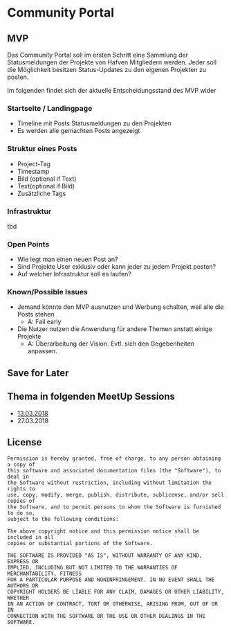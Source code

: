 # Community Portal

## MVP

Das Community Portal soll im ersten Schritt eine Sammlung der Statusmeldungen der Projekte von Hafven Mitgliedern werden. Jeder soll die Möglichkeit besitzen Status-Updates zu den eigenen Projekten zu posten.

Im folgenden findet sich der aktuelle Entscheidungsstand des MVP wider

### Startseite / Landingpage

* Timeline mit Posts Statusmeldungen zu den Projekten
* Es werden alle gemachten Posts angezeigt

### Struktur eines Posts

* Project-Tag
* Timestamp
* Bild (optional if Text)
* Text(optional if Bild)
* Zusätzliche Tags

### Infrastruktur

tbd

### Open Points

* Wie legt man einen neuen Post an?
* Sind Projekte User exklusiv oder kann jeder zu jedem Projekt posten?
* Auf welcher Infrastruktur soll es laufen?

### Known/Possible Issues

* Jemand könnte den MVP ausnutzen und Werbung schalten, weil alle die Posts stehen
  * A: Fail early
* Die Nutzer nutzen die Anwendung für andere Themen anstatt einige Projekte
  * A: Überarbeitung der Vision. Evtl. sich den Gegebenheiten anpassen.

## Save for Later

## Thema in folgenden MeetUp Sessions

* [13.03.2018](https://drive.google.com/drive/u/0/folders/1Xpi76WhSSPgURzN4ayn_isNxmkkDYVcR)
* 27.03.2018

## License

```text
Permission is hereby granted, free of charge, to any person obtaining a copy of
this software and associated documentation files (the "Software"), to deal in
the Software without restriction, including without limitation the rights to
use, copy, modify, merge, publish, distribute, sublicense, and/or sell copies of
the Software, and to permit persons to whom the Software is furnished to do so,
subject to the following conditions:

The above copyright notice and this permission notice shall be included in all
copies or substantial portions of the Software.

THE SOFTWARE IS PROVIDED "AS IS", WITHOUT WARRANTY OF ANY KIND, EXPRESS OR
IMPLIED, INCLUDING BUT NOT LIMITED TO THE WARRANTIES OF MERCHANTABILITY, FITNESS
FOR A PARTICULAR PURPOSE AND NONINFRINGEMENT. IN NO EVENT SHALL THE AUTHORS OR
COPYRIGHT HOLDERS BE LIABLE FOR ANY CLAIM, DAMAGES OR OTHER LIABILITY, WHETHER
IN AN ACTION OF CONTRACT, TORT OR OTHERWISE, ARISING FROM, OUT OF OR IN
CONNECTION WITH THE SOFTWARE OR THE USE OR OTHER DEALINGS IN THE SOFTWARE.
```
